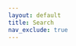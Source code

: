 ```yaml
---
layout: default
title: Search
nav_exclude: true
---
```

<!-- https://learn.cloudcannon.com/jekyll/jekyll-search-using-lunr-js/ -->

<!--
<form action="/search.html" method="get">
  <label for="search-box">Search</label>
  <input type="text" id="search-query" name="q">
  <input type="submit" value="search">
</form>
-->

<ul id="search-results"></ul>

<script>
  window.store = {
    {% for post in site.posts %}
      "{{ post.url | slugify }}": {
        "title": "{{ post.title | xml_escape }}",
        "author": "{{ post.author | xml_escape }}",
        "category": "{{ post.category | xml_escape }}",
        "content": {{ post.content | strip_html | strip_newlines | jsonify }},
        "url": "{{ post.url | xml_escape }}"
      }
      {% unless forloop.last %},{% endunless %}
    {% endfor %}
  };
</script>
<script src="https://unpkg.com/lunr/lunr.js"></script>
<script src="/js/search.js"></script>
